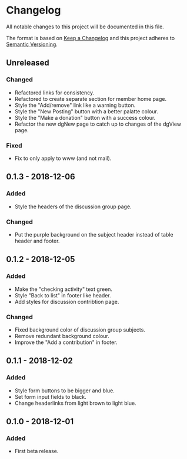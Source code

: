 # Changelog
All notable changes to this project will be documented in this file.

The format is based on [Keep a Changelog](http://keepachangelog.com/en/1.0.0/)
and this project adheres to [Semantic Versioning](http://semver.org/spec/v2.0.0.html).

## Unreleased

### Changed
 - Refactored links for consistency.
 - Refactored to create separate section for member home page.
 - Style the "Add/remove" link like a warning button.
 - Style the "New Posting" button with a better palatte colour. 
 - Style the "Make a donation" button with a success colour.
 - Refactor the new dgNew page to catch up to changes of the dgView page.

 ### Fixed
 - Fix to only apply to www (and not mail).

## 0.1.3 - 2018-12-06

### Added
 - Style the headers of the discussion group page.
  
### Changed
 - Put the purple background on the subject header instead of table header and footer.

## 0.1.2 - 2018-12-05

### Added
 - Make the "checking activity" text green.
 - Style "Back to list" in footer like header.
 - Add styles for discussion contribtion page.

### Changed
 - Fixed background color of discussion group subjects.
 - Remove redundant background colour.
 - Improve the "Add a contribution" in footer.

## 0.1.1 - 2018-12-02
### Added
- Style form buttons to be bigger and blue.
- Set form input fields to black.
- Change headerlinks from light brown to light blue.

## 0.1.0 - 2018-12-01
### Added
- First beta release.
